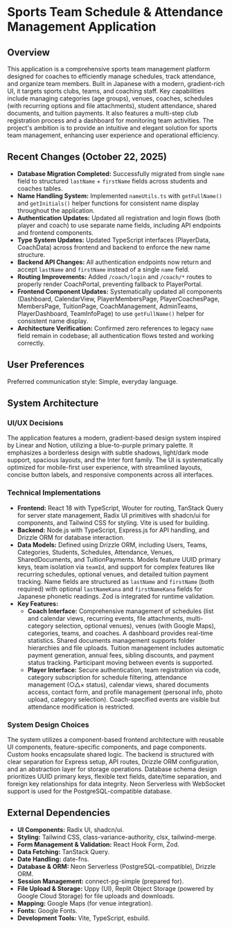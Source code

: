 # Sports Team Schedule & Attendance Management Application

## Overview
This application is a comprehensive sports team management platform designed for coaches to efficiently manage schedules, track attendance, and organize team members. Built in Japanese with a modern, gradient-rich UI, it targets sports clubs, teams, and coaching staff. Key capabilities include managing categories (age groups), venues, coaches, schedules (with recurring options and file attachments), student attendance, shared documents, and tuition payments. It also features a multi-step club registration process and a dashboard for monitoring team activities. The project's ambition is to provide an intuitive and elegant solution for sports team management, enhancing user experience and operational efficiency.

## Recent Changes (October 22, 2025)
*   **Database Migration Completed:** Successfully migrated from single `name` field to structured `lastName` + `firstName` fields across students and coaches tables.
*   **Name Handling System:** Implemented `nameUtils.ts` with `getFullName()` and `getInitials()` helper functions for consistent name display throughout the application.
*   **Authentication Updates:** Updated all registration and login flows (both player and coach) to use separate name fields, including API endpoints and frontend components.
*   **Type System Updates:** Updated TypeScript interfaces (PlayerData, CoachData) across frontend and backend to enforce the new name structure.
*   **Backend API Changes:** All authentication endpoints now return and accept `lastName` and `firstName` instead of a single `name` field.
*   **Routing Improvements:** Added `/coach/login` and `/coach/*` routes to properly render CoachPortal, preventing fallback to PlayerPortal.
*   **Frontend Component Updates:** Systematically updated all components (Dashboard, CalendarView, PlayerMembersPage, PlayerCoachesPage, MembersPage, TuitionPage, CoachManagement, AdminTeams, PlayerDashboard, TeamInfoPage) to use `getFullName()` helper for consistent name display.
*   **Architecture Verification:** Confirmed zero references to legacy `name` field remain in codebase; all authentication flows tested and working correctly.

## User Preferences
Preferred communication style: Simple, everyday language.

## System Architecture

### UI/UX Decisions
The application features a modern, gradient-based design system inspired by Linear and Notion, utilizing a blue-to-purple primary palette. It emphasizes a borderless design with subtle shadows, light/dark mode support, spacious layouts, and the Inter font family. The UI is systematically optimized for mobile-first user experience, with streamlined layouts, concise button labels, and responsive components across all interfaces.

### Technical Implementations
*   **Frontend:** React 18 with TypeScript, Wouter for routing, TanStack Query for server state management, Radix UI primitives with shadcn/ui for components, and Tailwind CSS for styling. Vite is used for building.
*   **Backend:** Node.js with TypeScript, Express.js for API handling, and Drizzle ORM for database interaction.
*   **Data Models:** Defined using Drizzle ORM, including Users, Teams, Categories, Students, Schedules, Attendance, Venues, SharedDocuments, and TuitionPayments. Models feature UUID primary keys, team isolation via `teamId`, and support for complex features like recurring schedules, optional venues, and detailed tuition payment tracking. Name fields are structured as `lastName` and `firstName` (both required) with optional `lastNameKana` and `firstNameKana` fields for Japanese phonetic readings. Zod is integrated for runtime validation.
*   **Key Features:**
    *   **Coach Interface:** Comprehensive management of schedules (list and calendar views, recurring events, file attachments, multi-category selection, optional venues), venues (with Google Maps), categories, teams, and coaches. A dashboard provides real-time statistics. Shared documents management supports folder hierarchies and file uploads. Tuition management includes automatic payment generation, annual fees, sibling discounts, and payment status tracking. Participant moving between events is supported.
    *   **Player Interface:** Secure authentication, team registration via code, category subscription for schedule filtering, attendance management (○△× status), calendar views, shared documents access, contact form, and profile management (personal info, photo upload, category selection). Coach-specified events are visible but attendance modification is restricted.

### System Design Choices
The system utilizes a component-based frontend architecture with reusable UI components, feature-specific components, and page components. Custom hooks encapsulate shared logic. The backend is structured with clear separation for Express setup, API routes, Drizzle ORM configuration, and an abstraction layer for storage operations. Database schema design prioritizes UUID primary keys, flexible text fields, date/time separation, and foreign key relationships for data integrity. Neon Serverless with WebSocket support is used for the PostgreSQL-compatible database.

## External Dependencies
*   **UI Components:** Radix UI, shadcn/ui.
*   **Styling:** Tailwind CSS, class-variance-authority, clsx, tailwind-merge.
*   **Form Management & Validation:** React Hook Form, Zod.
*   **Data Fetching:** TanStack Query.
*   **Date Handling:** date-fns.
*   **Database & ORM:** Neon Serverless (PostgreSQL-compatible), Drizzle ORM.
*   **Session Management:** connect-pg-simple (prepared for).
*   **File Upload & Storage:** Uppy (UI), Replit Object Storage (powered by Google Cloud Storage) for file uploads and downloads.
*   **Mapping:** Google Maps (for venue integration).
*   **Fonts:** Google Fonts.
*   **Development Tools:** Vite, TypeScript, esbuild.